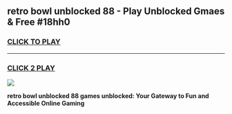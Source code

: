 
## retro bowl unblocked 88 - Play Unblocked Gmaes & Free #18hh0
<h3>
<a href="https://news.freeplayer.one?title=retro_bowl_unblocked_88&ref=26F">CLICK TO PLAY</a></h3>
<hr>

<h3>
<a href="https://news.freeplayer.one?title=retro_bowl_unblocked_88&ref=26F">CLICK 2 PLAY</a>
  
</h3>

<a href="https://news.freeplayer.one?title=retro_bowl_unblocked_88&ref=26F/"><img src="https://clearcache.store/games.png"></a>


**retro bowl unblocked 88 games unblocked: Your Gateway to Fun and Accessible Online Gaming**
